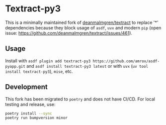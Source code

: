 # Textract-py3

This is a minimally maintained fork of [deanmalmgren/textract](https://github.com/deanmalmgren/textract) to replace '*' dependencies because they block usage of `asdf`, `uvx` and modern `pip` (open issue: https://github.com/deanmalmgren/textract/issues/461).

## Usage

Install with `asdf plugin add textract-py3 https://github.com/amrox/asdf-pyapp.git` and `asdf install textract-py3 latest` or with `uvx` (`uv tool install textract-py3`), `mise`, etc.

## Development

This fork has been migrated to `poetry` and does not have CI/CD. For local testing and release, use:

```sh
poetry install --sync
poetry run bumpversion minor
```
